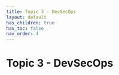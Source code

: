 ```yaml
---
title: Topic 3 - DevSecOps
layout: default
has_children: true
has_toc: false
nav_order: 4
---
```


# Topic 3 - DevSecOps